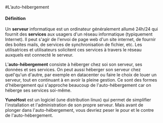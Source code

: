 #L’auto-hébergement

#### Définition
Un **serveur** informatique est un ordinateur généralement allumé 24h/24 qui fournit des **services** aux usagers d'un réseau informatique (typiquement Internet). Il peut s'agir de l'envoi de page web d'un site internet, de fournir des boites mails, de services de synchronisation de fichier, etc. Les utilisatrices et utilisateurs solicitent ces services à travers le réseau auxquels est connecté le serveur.

L’**auto-hébergement** consiste à héberger chez soi son serveur, ses données et ses services. On peut aussi héberger son serveur chez quel'qu'un d'autre, par exemple en datacenter ou faire le choix de louer un serveur, tout en continuant à en avoir la pleine gestion. Ce sont des formes d'hébergement qui s'approche beaucoup de l'auto-hébergement car on héberge ses services soi-même.

**YunoHost** est un logiciel (une distribution linux) qui permet de simplifier l'installation et l'administration de son propre serveur. Mais avant de plonger dans l'auto-hébergement, vous devriez peser le pour et le contre de l'auto-hébergement.




